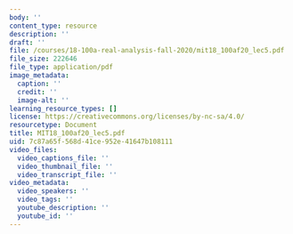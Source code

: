 ```yaml
---
body: ''
content_type: resource
description: ''
draft: ''
file: /courses/18-100a-real-analysis-fall-2020/mit18_100af20_lec5.pdf
file_size: 222646
file_type: application/pdf
image_metadata:
  caption: ''
  credit: ''
  image-alt: ''
learning_resource_types: []
license: https://creativecommons.org/licenses/by-nc-sa/4.0/
resourcetype: Document
title: MIT18_100af20_lec5.pdf
uid: 7c87a65f-568d-41ce-952e-41647b108111
video_files:
  video_captions_file: ''
  video_thumbnail_file: ''
  video_transcript_file: ''
video_metadata:
  video_speakers: ''
  video_tags: ''
  youtube_description: ''
  youtube_id: ''
---
```

